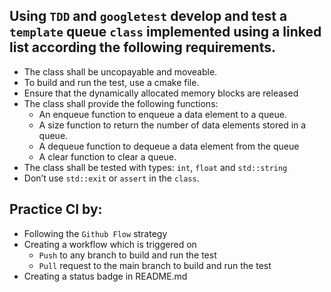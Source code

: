 ## Using `TDD` and `googletest` develop and test a `template` queue `class` implemented using a linked list according the following requirements.

- The class shall be uncopayable and moveable.
- To build and run the test, use a cmake file.
- Ensure that the dynamically allocated memory blocks are released
- The class shall provide the following functions:
    - An enqueue function to enqueue a data element to a queue.
    - A size function to return the number of data elements stored in a queue.
    - A dequeue function to dequeue a data element from the queue
    - A clear function to clear a queue.
- The class shall be tested with types: `int`, `float` and `std::string`
- Don’t use `std::exit` or `assert` in the `class`.

## Practice CI by:

- Following the `Github Flow` strategy
- Creating a workflow which is triggered on
    - `Push` to any branch to build and run the test
    - `Pull` request to the main branch to build and run the test
- Creating a status badge in README.md
